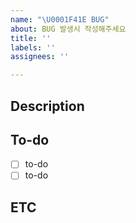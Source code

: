 ```yaml
---
name: "\U0001F41E BUG"
about: BUG 발생시 작성해주세요
title: ''
labels: ''
assignees: ''

---
```


## Description

## To-do
- [ ] to-do
- [ ] to-do

## ETC
